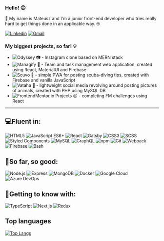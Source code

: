 ### Hello! 😊

🔴 My name is Mateusz and I'm a junior front-end developer who tries really hard to get things done in an applicable way. 🤓

[![Linkedin](https://img.shields.io/badge/-foxsaysderp-blue?style=flat-square&logo=Linkedin&logoColor=white&link=https://www.linkedin.com/in/foxsaysderp/)](https://www.linkedin.com/in/foxsaysderp/)
[![Gmail](https://img.shields.io/badge/-foxsaysderp@gmail.com-c14438?style=flat-square&logo=Gmail&logoColor=white&link=mailto:foxsaysderp@gmail.com)](mailto:foxsaysderp@gmail.com)

### My biggest projects, so far! 💡
- ![Odyssey 📷](https://github.com/FoxSaysDerp/odyssey-app) - Instagram clone based on MERN stack
- ![Managify 👔](https://github.com/FoxSaysDerp/managify-app) - Team and task management web application, created using React, MaterialUI and Firebase
- ![Scuvo 🌊](https://github.com/FoxSaysDerp/scuvo-app) - simple PWA for posting scuba-diving tips, created with Firebase and vanilla JavaScript
- ![Vataha 🐾](https://github.com/FoxSaysDerp/vataha) - lightweight social media revolving around posting pictures of animals, created with PHP using MySQL DB
- ![FrontendMentor.io Projects 😉](https://github.com/FoxSaysDerp/frontendmentor-projects) - completing FM challenges using React

-----

## 💻Fluent in:
![HTML5](https://img.shields.io/badge/-HTML5-E34F26?style=flat-square&logo=html5&logoColor=white)
![JavaScript ES6+](https://img.shields.io/badge/-JavaScript-181603?style=flat-square&logo=javascript)
![React](https://img.shields.io/badge/-React-091519?style=flat-square&logo=react)
![Gatsby](https://img.shields.io/badge/-Gatsby-663399?style=flat-square&logo=gatsby)
![CSS3](https://img.shields.io/badge/-CSS3-1572B6?style=flat-square&logo=css3)
![SCSS](https://img.shields.io/badge/-SCSS-edc0d6?style=flat-square&logo=sass)
![Styled Components](https://img.shields.io/badge/-Styled%20Components-fbf0f4?style=flat-square&logo=styled-components)
![MySQL](https://img.shields.io/badge/-MySQL-d9e4ec?style=flat-square&logo=mysql)
![GraphQL](https://img.shields.io/badge/-GraphQL-E10098?style=flat-square&logo=graphql)
![npm](https://img.shields.io/badge/-npm-white?style=flat-square&logo=npm)
![Git](https://img.shields.io/badge/-Git-f09d8d?style=flat-square&logo=git)
![Webpack](https://img.shields.io/badge/-Webpack-eff6f9?style=flat-square&logo=webpack)
![Firebase](https://img.shields.io/badge/-Firebase-4c3c0c?style=flat-square&logo=firebase)
![Bash](https://img.shields.io/badge/-Bash-0f2207?style=flat-square&logo=gnubash)

## 🔭So far, so good:
![Node.js](https://img.shields.io/badge/-Node.js-a1f0a1?style=flat-square&logo=node.js)
![Express](https://img.shields.io/badge/-Express-8a8a8a?style=flat-square&logo=express)
![MongoDB](https://img.shields.io/badge/-MongoDB-a5e8a5?style=flat-square&logo=mongodb)
![Docker](https://img.shields.io/badge/-Docker-D3E9FA?style=flat-square&logo=docker)
![Google Cloud](https://img.shields.io/badge/-Google%20Cloud-c6dafb?style=flat-square&logo=googlecloud)
![Azure DevOps](https://img.shields.io/badge/-Azure%20DevOps-0078D7?style=flat-square&logo=azuredevops)

## 🌱Getting to know with:
![TypeScript](https://img.shields.io/badge/-TypeScript-8cadd1?style=flat-square&logo=typescript)
![Next.js](https://img.shields.io/badge/-Next.js-black?style=flat-square&logo=next.js)
![Redux](https://img.shields.io/badge/-Redux-764ABC?style=flat-square&logo=redux)

## Top languages

[![Top Langs](https://github-readme-stats.vercel.app/api/top-langs/?username=foxsaysderp&layout=compact)](https://github.com/FoxSaysDerp?tab=repositories)

